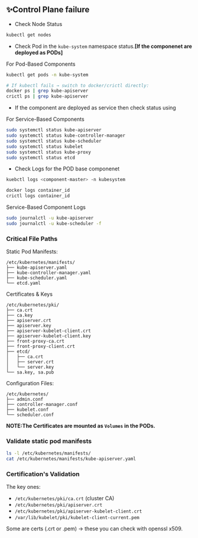 ## ✨Control Plane failure

- Check Node Status

```bash
kubectl get nodes
```

- Check Pod in the `kube-system` namespace status.**[If the componenet are deployed as PODs]**

For Pod-Based Components

```bash
kubectl get pods -n kube-system

# If kubectl fails → switch to docker/crictl directly:
docker ps | grep kube-apiserver
crictl ps | grep kube-apiserver
```

- If the component are deployed as service then check status using

For Service-Based Components

```bash
sudo systemctl status kube-apiserver
sudo systemctl status kube-controller-manager
sudo systemctl status kube-scheduler
sudo systemctl status kubelet
sudo systemctl status kube-proxy
sudo systemctl status etcd
```

- Check Logs for the POD base componenet

```bash
kuebctl logs <component-master> -n kubesystem

docker logs container_id
crictl logs container_id
```

Service-Based Component Logs

```bash
sudo journalctl -u kube-apiserver
sudo journalctl -u kube-scheduler -f
```

### Critical File Paths

Static Pod Manifests:

```
/etc/kubernetes/manifests/
├── kube-apiserver.yaml
├── kube-controller-manager.yaml
├── kube-scheduler.yaml
└── etcd.yaml
```

Certificates & Keys

```
/etc/kubernetes/pki/
├── ca.crt
├── ca.key
├── apiserver.crt
├── apiserver.key
├── apiserver-kubelet-client.crt
├── apiserver-kubelet-client.key
├── front-proxy-ca.crt
├── front-proxy-client.crt
├── etcd/
│   ├── ca.crt
│   ├── server.crt
│   └── server.key
└── sa.key, sa.pub
```

Configuration Files:

```
/etc/kubernetes/
├── admin.conf
├── controller-manager.conf
├── kubelet.conf
└── scheduler.conf
```

**NOTE:The Certificates are mounted as `Volumes` in the PODs.**

### Validate static pod manifests

```bash
ls -l /etc/kubernetes/manifests/
cat /etc/kubernetes/manifests/kube-apiserver.yaml
```

### Certification's Validation

The key ones:

- `/etc/kubernetes/pki/ca.crt` (cluster CA)
- `/etc/kubernetes/pki/apiserver.crt`
- `/etc/kubernetes/pki/apiserver-kubelet-client.crt`
- `/var/lib/kubelet/pki/kubelet-client-current.pem`

Some are certs (.crt or .pem) → these you can check with openssl x509.

